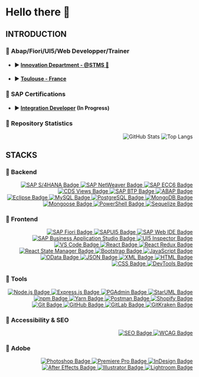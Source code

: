# Hello there 👋

## INTRODUCTION

### :diamond_shape_with_a_dot_inside: Abap/Fiori/UI5/Web Developper/Trainer

- #### :arrow_forward: [Innovation Department - @STMS :blue_heart:](https://www.stms.fr/)
- #### :arrow_forward: [Toulouse - France](https://www.google.fr/maps/place/1/@43.600446,1.4422593,809m/data=!3m2!1e3!4b1!4m6!3m5!1s0x12aebdf454ae32d7:0xffefc4dfa875910b!8m2!3d43.6004421!4d1.4448342!16s%2Fg%2F11f5_f7ncj?entry=ttu&g_ep=EgoyMDI1MDExNS4wIKXMDSoASAFQAw%3D%3D)

### :diamond_shape_with_a_dot_inside: SAP Certifications

- #### :arrow_forward: [Integration Developer](https://learning.sap.com/certifications/sap-certified-associate-integration-developer) (In Progress)

### :diamond_shape_with_a_dot_inside: Repository Statistics

<div align="right">
    <picture>
        <source srcset="https://github-readme-stats.vercel.app/api?username=AiKanSya&show_icons=true&theme=tokyonight&rank_icon=github&line_height=28" media="(prefers-color-scheme: dark)" />
        <img src="https://github-readme-stats.vercel.app/api?username=AiKanSya&show_icons=true&theme=tokyonight&rank_icon=github" alt="GitHub Stats" />
    </picture>
    <img src="https://github-readme-stats.vercel.app/api/top-langs/?username=AiKanSya&layout=donut" alt="Top Langs" />
</div>

## STACKS

### :diamond_shape_with_a_dot_inside: Backend

<div align="right">
    <!-- SAP S/4HANA -->
    <a href="https://www.sap.com/products/s4hana.html" target="_blank">
        <img src="https://img.shields.io/badge/SAP%20S4HANA-003B49?style=for-the-badge&logo=sap&logoColor=white&bgcolor=black" alt="SAP S/4HANA Badge" />
    </a>
    <!-- SAP NETWEAVER -->
    <a href="https://www.sap.com/products/netweaver.html" target="_blank">
        <img src="https://img.shields.io/badge/SAP%20NetWeaver-003B49?style=for-the-badge&logo=sap&logoColor=white" alt="SAP NetWeaver Badge" />
    </a>
    <!-- SAP ECC6 -->
    <a href="https://www.sap.com/products/erp.html" target="_blank">
        <img src="https://img.shields.io/badge/SAP%20ECC6-003B49?style=for-the-badge&logo=sap&logoColor=white" alt="SAP ECC6 Badge" />
    </a>
    <!-- CDS VIEWS -->
    <a href="https://www.sap.com/products/core-data-services.html" target="_blank">
        <img src="https://img.shields.io/badge/CDS%20Views-003B49?style=for-the-badge&logo=sap&logoColor=white" alt="CDS Views Badge" />
    </a>
    <!-- SAP BTP -->
    <a href="https://www.sap.com/products/business-technology-platform.html" target="_blank">
        <img src="https://img.shields.io/badge/SAP%20BTP-002A3B?style=for-the-badge&logo=sap&logoColor=white" alt="SAP BTP Badge" />
    </a>
    <!-- ABAP -->
    <a href="https://www.sap.com/products/abap.html" target="_blank">
        <img src="https://img.shields.io/badge/ABAP-6C4F4B?style=for-the-badge&logo=sap&logoColor=white" alt="ABAP Badge" />
    </a>
</div>

<div align="right">
    <!-- ECLIPSE -->
    <a href="https://www.eclipse.org/" target="_blank">
        <img src="https://img.shields.io/badge/Eclipse-2C2255?style=for-the-badge&logo=eclipse&logoColor=white" alt="Eclipse Badge" />
    </a>
    <!-- MYSQL -->
    <a href="https://www.mysql.com" target="_blank">
        <img src="https://img.shields.io/badge/MySQL-4479A1?style=for-the-badge&logo=mysql&logoColor=white" alt="MySQL Badge" />
    </a>
    <!-- POSTGRESQL -->
    <a href="https://www.postgresql.org" target="_blank">
        <img src="https://img.shields.io/badge/PostgreSQL-336791?style=for-the-badge&logo=postgresql&logoColor=white" alt="PostgreSQL Badge" />
    </a>
    <!-- MONGODB -->
    <a href="https://www.mongodb.com" target="_blank">
        <img src="https://img.shields.io/badge/MongoDB-47A248?style=for-the-badge&logo=mongodb&logoColor=white" alt="MongoDB Badge" />
    </a>
    <!-- MONGOOZE -->
    <a href="https://mongoosejs.com" target="_blank">
        <img src="https://img.shields.io/badge/Mongoose-880000?style=for-the-badge&logo=mongoose&logoColor=white" alt="Mongoose Badge" />
    </a>
    <!-- POWERSHELL -->
    <a href="https://learn.microsoft.com/en-us/powershell/" target="_blank">
        <img src="https://img.shields.io/badge/PowerShell-5391FE?style=for-the-badge&logo=powershell&logoColor=white" alt="PowerShell Badge" />
    </a>
    <!-- SEQUELIZE -->
    <a href="https://sequelize.org" target="_blank">
        <img src="https://img.shields.io/badge/Sequelize-52B0E7?style=for-the-badge&logo=sequelize&logoColor=white" alt="Sequelize Badge" />
    </a>
</div>

### :diamond_shape_with_a_dot_inside: Frontend

<div align="right">
    <!-- SAP FIORI -->
    <a href="https://www.sap.com/products/fiori.html" target="_blank">
        <img src="https://img.shields.io/badge/SAP%20Fiori-003B49?style=for-the-badge&logo=sap&logoColor=white" alt="SAP Fiori Badge" />
    </a>
    <!-- SAP UI5 -->
    <a href="https://www.sap.com/products/ui5.html" target="_blank">
        <img src="https://img.shields.io/badge/SAPUI5-003B49?style=for-the-badge&logo=sap&logoColor=white" alt="SAPUI5 Badge" />
    </a>
    <!-- SAP WEB IDE -->
    <a href="https://web.ide.sap/" target="_blank">
        <img src="https://img.shields.io/badge/SAP%20Web%20IDE-003B49?style=for-the-badge&logo=sap&logoColor=white" alt="SAP Web IDE Badge" />
    </a>
    <!-- SAP BAS -->
    <a href="https://www.sap.com/products/business-application-studio.html" target="_blank">
        <img src="https://img.shields.io/badge/SAP%20Business%20Application%20Studio-6C4F4B?style=for-the-badge&logo=sap&logoColor=white" alt="SAP Business Application Studio Badge" />
    </a>
    <!-- UI5 INSPECTOR -->
    <a href="https://github.com/axa-ch/ui5-inspector" target="_blank">
        <img src="https://img.shields.io/badge/UI5%20Inspector-007A93?style=for-the-badge&logo=visualstudiocode&logoColor=white" alt="UI5 Inspector Badge" />
    </a>
</div>

<div align="right">
    <!-- VSCODE -->
    <a href="https://code.visualstudio.com/" target="_blank">
        <img src="https://img.shields.io/badge/VS%20Code-007ACC?style=for-the-badge&logo=visualstudiocode&logoColor=white" alt="VS Code Badge" />
    </a>
    <!-- REACT -->
    <a href="https://reactjs.org" target="_blank">
        <img src="https://img.shields.io/badge/React-61DAFB?style=for-the-badge&logo=react&logoColor=black" alt="React Badge" />
    </a>
    <!-- REACT REDUX -->
    <a href="https://react-redux.js.org/" target="_blank">
        <img src="https://img.shields.io/badge/React%20Redux-764ABC?style=for-the-badge&logo=redux&logoColor=white" alt="React Redux Badge" />
    </a>
    <!-- REACT STATE MANAGER -->
    <a href="https://reactjs.org/docs/state-and-lifecycle.html" target="_blank">
        <img src="https://img.shields.io/badge/React%20State%20Manager-61DAFB?style=for-the-badge&logo=react&logoColor=black" alt="React State Manager Badge" />
    </a>
    <!-- BOOTSTRAP -->
    <a href="https://getbootstrap.com" target="_blank">
        <img src="https://img.shields.io/badge/Bootstrap-7952B3?style=for-the-badge&logo=bootstrap&logoColor=white" alt="Bootstrap Badge" />
    </a>
    <!-- JAVASCRIPT -->
    <a href="https://developer.mozilla.org/en-US/docs/Web/JavaScript" target="_blank">
        <img src="https://img.shields.io/badge/JavaScript-F7DF1E?style=for-the-badge&logo=javascript&logoColor=black" alt="JavaScript Badge" />
    </a>
    <!-- ODATA -->
    <a href="https://www.sap.com/products/odata.html" target="_blank">
        <img src="https://img.shields.io/badge/OData-007A93?style=for-the-badge&logo=microsoft&logoColor=white" alt="OData Badge" />
    </a>
    <!-- JSON -->
    <a href="https://www.json.org/json-en.html" target="_blank">
        <img src="https://img.shields.io/badge/JSON-000000?style=for-the-badge&logo=json&logoColor=white" alt="JSON Badge" />
    </a>
    <!-- XML -->
    <a href="https://www.w3.org/XML/" target="_blank">
        <img src="https://img.shields.io/badge/XML-FF5A00?style=for-the-badge&logo=xml&logoColor=white" alt="XML Badge" />
    </a>
    <!-- HTML -->
    <a href="https://developer.mozilla.org/en-US/docs/Web/HTML" target="_blank">
        <img src="https://img.shields.io/badge/HTML-E34F26?style=for-the-badge&logo=html5&logoColor=white" alt="HTML Badge" />
    </a>
    <!-- CSS -->
    <a href="https://developer.mozilla.org/en-US/docs/Web/CSS" target="_blank">
        <img src="https://img.shields.io/badge/CSS-1572B6?style=for-the-badge&logo=css3&logoColor=white" alt="CSS Badge" />
    </a>
    <!-- DEVTOOLS -->
    <a href="https://developer.chrome.com/docs/devtools/" target="_blank">
        <img src="https://img.shields.io/badge/DevTools-333?style=for-the-badge&logo=googlechrome&logoColor=white" alt="DevTools Badge" />
    </a>
</div>

### :diamond_shape_with_a_dot_inside: Tools

<div align="right">
    <!-- NODE.JS -->
    <a href="https://nodejs.org" target="_blank">
        <img src="https://img.shields.io/badge/Node.js-339933?style=for-the-badge&logo=node.js&logoColor=white" alt="Node.js Badge" />
    </a>
    <!-- EXPRESS.JS -->
    <a href="https://expressjs.com" target="_blank">
        <img src="https://img.shields.io/badge/Express.js-000000?style=for-the-badge&logo=express&logoColor=white" alt="Express.js Badge" />
    </a>
    <!-- PGADMIN -->
    <a href="https://www.pgadmin.org/" target="_blank">
        <img src="https://img.shields.io/badge/PGAdmin-336791?style=for-the-badge&logo=postgresql&logoColor=white" alt="PGAdmin Badge" />
    </a>
    <!-- STARUML -->
    <a href="https://staruml.io/" target="_blank">
        <img src="https://img.shields.io/badge/StarUML-FFC72C?style=for-the-badge&logo=staruml&logoColor=black" alt="StarUML Badge" />
    </a>
    <!-- NPM -->
    <a href="https://www.npmjs.com" target="_blank">
        <img src="https://img.shields.io/badge/npm-CB3837?style=for-the-badge&logo=npm&logoColor=white" alt="npm Badge" />
    </a>
    <!-- YARN -->
    <a href="https://yarnpkg.com" target="_blank">
        <img src="https://img.shields.io/badge/Yarn-2C8EBB?style=for-the-badge&logo=yarn&logoColor=white" alt="Yarn Badge" />
    </a>
    <!-- POSTMAN -->
    <a href="https://www.postman.com" target="_blank">
        <img src="https://img.shields.io/badge/Postman-FF6C37?style=for-the-badge&logo=postman&logoColor=white" alt="Postman Badge" />
    </a>
    <!-- SHOPIFY -->
    <a href="https://www.shopify.com" target="_blank">
        <img src="https://img.shields.io/badge/Shopify-7AB55C?style=for-the-badge&logo=shopify&logoColor=white" alt="Shopify Badge" />
    </a>
</div>

<div align="right">
    <!-- GIT -->
    <a href="https://git-scm.com" target="_blank">
        <img src="https://img.shields.io/badge/Git-F05032?style=for-the-badge&logo=git&logoColor=white" alt="Git Badge" />
    </a>
    <!-- GITHUB -->
    <a href="https://github.com" target="_blank">
        <img src="https://img.shields.io/badge/GitHub-181717?style=for-the-badge&logo=github&logoColor=white" alt="GitHub Badge" />
    </a>
    <!-- GITLAB -->
    <a href="https://about.gitlab.com" target="_blank">
        <img src="https://img.shields.io/badge/GitLab-FCA121?style=for-the-badge&logo=gitlab&logoColor=white" alt="GitLab Badge" />
    </a>
    <!-- GITKRAKEN -->
    <a href="https://www.gitkraken.com" target="_blank">
        <img src="https://img.shields.io/badge/GitKraken-00A1D6?style=for-the-badge&logo=gitkraken&logoColor=white" alt="GitKraken Badge" />
    </a>
</div>

### :diamond_shape_with_a_dot_inside: Accessibility & SEO

<div align="right">
    <!-- SEO -->
    <a href="https://en.wikipedia.org/wiki/Search_engine_optimization" target="_blank">
        <img src="https://img.shields.io/badge/SEO-FF5722?style=for-the-badge&logo=google&logoColor=white" alt="SEO Badge" />
    </a>
    <!-- WCAG -->
    <a href="https://www.w3.org/WAI/WCAG21/quickref/" target="_blank">
        <img src="https://img.shields.io/badge/WCAG-2.1-006E8E?style=for-the-badge&logo=w3c&logoColor=white" alt="WCAG Badge" />
    </a>
</div>

### :diamond_shape_with_a_dot_inside: Adobe

<div align="right">
    <!-- PHOTOSHOP -->
    <a href="https://www.adobe.com/products/photoshop.html" target="_blank">
        <img src="https://img.shields.io/badge/Photoshop-31A8FF?style=for-the-badge&logo=adobephotoshop&logoColor=white" alt="Photoshop Badge" />
    </a>
    <!-- PREMIERE PRO -->
    <a href="https://www.adobe.com/products/premiere.html" target="_blank">
        <img src="https://img.shields.io/badge/Premiere%20Pro-9999FF?style=for-the-badge&logo=adobepremierepro&logoColor=white" alt="Premiere Pro Badge" />
    </a>
    <!-- INDESIGN -->
    <a href="https://www.adobe.com/products/indesign.html" target="_blank">
        <img src="https://img.shields.io/badge/InDesign-FF3366?style=for-the-badge&logo=adobeindesign&logoColor=white" alt="InDesign Badge" />
    </a>
    <!-- AFTER EFFECTS -->
    <a href="https://www.adobe.com/products/aftereffects.html" target="_blank">
        <img src="https://img.shields.io/badge/After%20Effects-9999FF?style=for-the-badge&logo=adobeaftereffects&logoColor=white" alt="After Effects Badge" />
    </a>
    <!-- ILLUSTRATOR -->
    <a href="https://www.adobe.com/products/illustrator.html" target="_blank">
        <img src="https://img.shields.io/badge/Illustrator-FF9A00?style=for-the-badge&logo=adobeillustrator&logoColor=white" alt="Illustrator Badge" />
    </a>
    <!-- LIGHTROOM -->
    <a href="https://www.adobe.com/products/photoshop-lightroom.html" target="_blank">
        <img src="https://img.shields.io/badge/Lightroom-1A1A1A?style=for-the-badge&logo=adobelightroom&logoColor=white" alt="Lightroom Badge" />
    </a>
</div>

